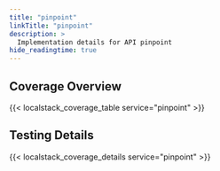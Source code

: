 ```yaml
---
title: "pinpoint"
linkTitle: "pinpoint"
description: >
  Implementation details for API pinpoint
hide_readingtime: true
---
```


## Coverage Overview
{{< localstack_coverage_table service="pinpoint" >}}

## Testing Details
{{< localstack_coverage_details service="pinpoint" >}}
